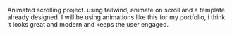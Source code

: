 Animated scrolling project.
using tailwind, animate on scroll and a template already designed.
I will be using animations like this for my portfolio, i think it looks great and modern and keeps the user engaged.
